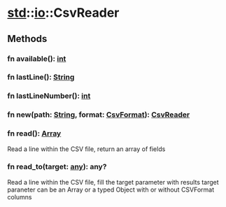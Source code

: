 # [std](/libs/std/)::[io](/libs/std/io/)::CsvReader

## Methods
### fn available():&nbsp;[int](/libs/std/core/type.int.md)<Badge text="native" />
### fn lastLine():&nbsp;[String](/libs/std/core/type.String.md)<Badge text="native" />
### fn lastLineNumber():&nbsp;[int](/libs/std/core/type.int.md)<Badge text="native" />
### fn new(path:&nbsp;[String](/libs/std/core/type.String.md), format:&nbsp;[CsvFormat](/libs/std/io/type.CsvFormat.md)):&nbsp;[CsvReader](/libs/std/io/type.CsvReader.md)<Badge text="native" /><Badge text="static" />
### fn read():&nbsp;[Array](/libs/std/core/type.Array.md)<Badge text="native" />

Read a line within the CSV file, return an array of fields
### fn read_to(target:&nbsp;[any](/libs/std/core/type.any.md)):&nbsp;any?<Badge text="native" />

Read a line within the CSV file, fill the target parameter with results
target paraneter can be an Array or a typed Object with or without CSVFormat columns
